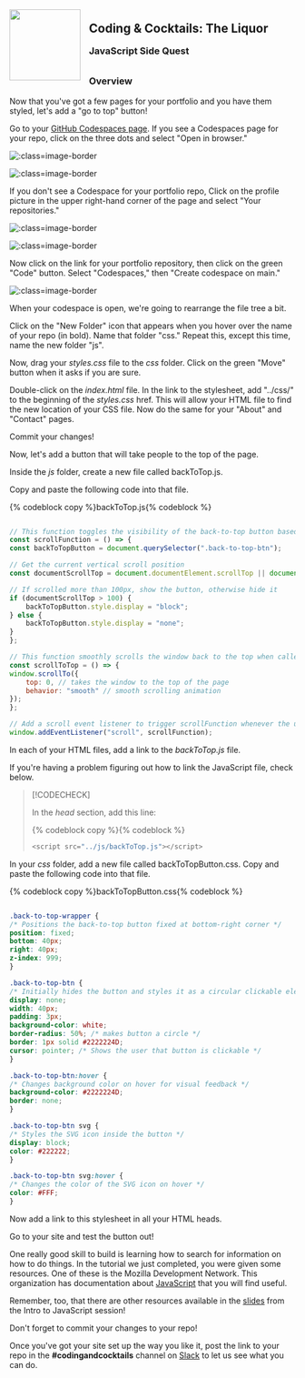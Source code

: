 <div>
    <img src="images/logo.png" style="float: left; margin: 0px 15px 15px 0px; height:125px;">
    <h2 style="display:inline-block;margin-top:1em;">Coding &amp; Cocktails: The Liquor</h2>
    <h3 style="margin-top:0;margin-bottom:2em;">JavaScript Side Quest</h3>
</div>

### Overview

Now that you've got a few pages for your portfolio and you have them styled, let's add a "go to top" button!

Go to your [GitHub Codespaces page](https://github.com/codespaces). If you see a Codespaces page for your repo, click on the three dots and select "Open in browser."

![](./images/codespaces_portfolio_page.png ":class=image-border")

![](./images/open_in_browser.png ":class=image-border")

If you don't see a Codespace for your portfolio repo, Click on the profile picture in the upper right-hand corner of the page and select "Your repositories."

![](./images/github_profile.png ":class=image-border")

![](./images/profile_menu.png ":class=image-border")

Now click on the link for your portfolio repository, then click on the green "Code" button. Select "Codespaces," then "Create codespace on main."

![](./images/create_codespace.png ":class=image-border")

When your codespace is open, we're going to rearrange the file tree a bit.

Click on the "New Folder" icon that appears when you hover over the name of your repo (in bold). Name that folder "css."  Repeat this, except this time, name the new folder "js".

Now, drag your _styles.css_ file to the _css_ folder. Click on the green "Move" button when it asks if you are sure.

Double-click on the _index.html_ file. In the link to the stylesheet, add "../css/" to the beginning of the _styles.css_ href. This will allow your HTML file to find the new location of your CSS file. Now do the same for your "About" and "Contact" pages.

Commit your changes!

Now, let's add a button that will take people to the top of the page.

Inside the _js_ folder, create a new file called backToTop.js.

Copy and paste the following code into that file.

{% codeblock copy %}backToTop.js{% codeblock %}

```js

// This function toggles the visibility of the back-to-top button based on scroll position
const scrollFunction = () => {
const backToTopButton = document.querySelector(".back-to-top-btn");

// Get the current vertical scroll position
const documentScrollTop = document.documentElement.scrollTop || document.body.scrollTop;

// If scrolled more than 100px, show the button, otherwise hide it
if (documentScrollTop > 100) {
    backToTopButton.style.display = "block";
} else {
    backToTopButton.style.display = "none";
}
};

// This function smoothly scrolls the window back to the top when called
const scrollToTop = () => {
window.scrollTo({
    top: 0, // takes the window to the top of the page
    behavior: "smooth" // smooth scrolling animation
});
};

// Add a scroll event listener to trigger scrollFunction whenever the user scrolls
window.addEventListener("scroll", scrollFunction);
```

In each of your HTML files, add a link to the _backToTop.js_ file.

If you're having a problem figuring out how to link the JavaScript file, check below.

> [!CODECHECK]
>
> In the _head_ section, add this line:
>
> {% codeblock copy %}{% codeblock %}
> ```js
> <script src="../js/backToTop.js"></script>
>```

In your _css_ folder, add a new file called backToTopButton.css. Copy and paste the following code into that file.

{% codeblock copy %}backToTopButton.css{% codeblock %}

```css

.back-to-top-wrapper {
/* Positions the back-to-top button fixed at bottom-right corner */
position: fixed;
bottom: 40px;
right: 40px;
z-index: 999;
}

.back-to-top-btn {
/* Initially hides the button and styles it as a circular clickable element */
display: none;
width: 40px;
padding: 3px;
background-color: white;
border-radius: 50%; /* makes button a circle */
border: 1px solid #2222224D;
cursor: pointer; /* Shows the user that button is clickable */
}

.back-to-top-btn:hover {
/* Changes background color on hover for visual feedback */
background-color: #2222224D;
border: none;
}

.back-to-top-btn svg {
/* Styles the SVG icon inside the button */
display: block;
color: #222222;
}

.back-to-top-btn svg:hover {
/* Changes the color of the SVG icon on hover */
color: #FFF;
}
```

Now add a link to this stylesheet in all your HTML heads.

Go to your site and test the button out!

One really good skill to build is learning how to search for information on how to do things. In the tutorial we just completed, you were given some resources. One of these is the Mozilla Development Network. This organization has documentation about [JavaScript](https://developer.mozilla.org/en-US/docs/Web/JavaScript) that you will find useful.

Remember, too, that there are other resources available in the [slides](https://kansascitywomenintechnology.github.io/CodingCocktailsSlideTemplate/03-liquor/javascript.html#/) from the Intro to JavaScript session!

Don't forget to commit your changes to your repo!

Once you've got your site set up the way you like it, post the link to your repo in the  **#codingandcocktails** channel on [Slack](http://kcwit.slack.com/) to let us see what you can do.